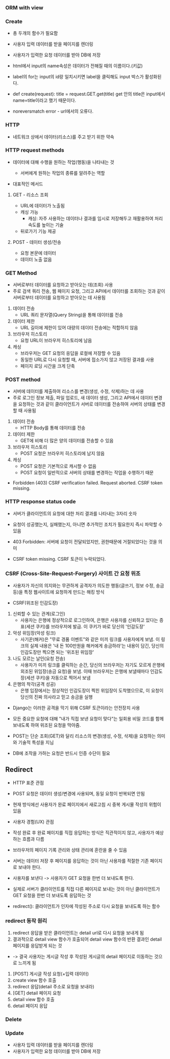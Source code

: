 ### ORM with view

### Create
- 총 두개의 함수가 필요함
- 사용자 입력 데이터를 받을 페이지를 렌더링
- 사용자가 입력한 요청 데이터를 받아 DB에 저장

- html에서 input의 name속성은 데이터가 전해질 때의 이름이다.(키값)
- label의 for는 input의 id랑 일치시키면 label을 클릭해도 input 박스가 활성화된다.

- def create(request):
    title = request.GET.get(title)
    get 안의 title은 input에서 name=title이라고 했기 때문이다.

- noreversmatch error - url에서의 오류다.


### HTTP
- 네트워크 상에서 데이터(리소스)를 주고 받기 위한 약속

### HTTP request methods
- 데이터에 대해 수행을 원하는 작업(행동)을 나타내는 것
    - 서버에게 원하는 작업의 종류를 알려주는 역할

- 대표적인 메서드
1. GET - 리소스 조회
    - URL에 데이터가 노출됨
    - 캐싱 가능
        - 캐싱: 자주 사용하는 데이터나 결과를 임시로 저장해두고 재활용하여 처리 속도를 높이는 기술
    - 뒤로가기 기능 제공

2. POST - 데이터 생성/전송
    - 요청 본문에 데이터
    - 데이터 노출 없음

### GET Method
- 서버로부터 데이터를 요청하고 받아오는 데(조회) 사용
- 주로 검색 쿼리 전송, 웹 페이지 요청, 그리고 API에서 데이터를 조회하는 것과 같이 서버로부터 데이터를 요청하고 받아오는 데 사용됨
1. 데이터 전송
    - URL 쿼리 문자열(Query String)을 통해 데이터를 전송
2. 데이터 제한
    - URL 길이에 제한이 있어 대량의 데이터 전송에는 적합하지 않음
3. 브라우저 히스토리
    - 요청 URL이 브라우저 히스토리에 남음
4. 캐싱
    - 브라우저는 GET 요청의 응답을 로컬에 저장할 수 있음
    - 동일한 URL로 다시 요청할 때, 서버에 접소가지 않고 저장된 결과를 사용
    - 페이지 로딩 시간을 크게 단축

### POST method
- 서버에 데이터를 제출하여 리소스를 변경(생성, 수정, 삭제)하는 데 사용
- 주로 로그인 정보 제출, 파일 업로드, 새 데이터 생성, 그리고 API에서 데이터 변경을 요청하는 것과 같이 클라이언트가 서버로 데이터를 전송하여 서버의 상태를 변경할 때 사용됨
1. 데이터 전송
    - HTTP Body를 통해 데이터를 전송
2. 데이터 제한
    - GET에 비해 더 많은 양의 데이터를 전송할 수 있음
3. 브라우저 히스토리
    - POST 요청은 브라우저 히스토리에 남지 않음
4. 캐싱
    - POST 요청은 기본적으로 캐시할 수 없음
    - POST 요청이 일반적으로 서버의 상태를 변경하는 작업을 수행하기 때문

- Forbidden (403)
CSRF verification failed. Request aborted.
CSRF token missing.

### HTTP response status code
- 서버가 클라이언트의 요청에 대한 처리 결과를 나타내는 3자리 숫자
- 요청이 성공했는지, 실패했는지, 아니면 추가적인 조치가 필요한지 즉시 파악할 수 있음

- 403 Forbidden: 서버에 요청이 전달되었지만, 권한때문에 거절되었다는 것을 의미
- CSRF token missing. CSRF 토큰이 누락되었다.

### CSRF (Cross-Site-Request-Forgery) 사이트 간 요청 위조
- 사용자가 자신의 의지와는 무관하게 공격자가 의도한 행동(글쓰기, 정보 수정, 송금 등)을 특정 웹사이트에 요청하게 만드는 해킹 방식

- CSRF(위조된 인감도장)
1. 신뢰할 수 있는 관계(로그인)
    - 사용자는 은행에 정상적으로 로그인하여, 은행은 사용자를 신뢰하고 있다는 증표(세션 쿠키)를 브라우저에 발급. 이 쿠키가 바로 당신의 '인감도장'
2. 악성 위임장(악성 링크)
    - 사기꾼(해커)은 "무료 경품 이벤트"와 같은 미끼 링크를 사용자에게 보냄. 이 링크의 실제 내용은 '내 돈 100만원을 해커에게 송금하라'는 내용이 담긴, 당신의 인감도장만 찍으면 되는 '위조된 위임장'
3. 나도 모르는 날인(요청 전송)
    - 사용자가 미끼 링크를 클릭하는 순간, 당신의 브라우저는 자기도 모르게 은행에 외조된 위임장(송금 요청)을 보냄. 이때 브라우저는 은행에 보낼때마다 인감도장(세션 쿠키)을 자동으로 찍어서 보냄
4. 은행의 착각(공격 성공)
    - 은행 입장에서는 정상적인 인감도장이 찍힌 위임장이 도착했으므로, 이 요청이 당신의 진짜 의사라고 믿고 송금을 실행

- Django는 이러한 공격을 막기 위해 CSRF 토큰이라는 안전장치 사용
- 모든 중요한 요청에 대해 "내가 직접 보낸 요청이 맞다"는 일회용 비밀 코드를 함께 보내도록 하여 위조된 요청을 막아줌.

- POST는 단순 조회(GET)와 달리 리소스의 변경(생성, 수정, 삭제)을 요청하는 의미와 기술적 특성을 지님
- DB에 조작을 가하는 요청은 반드시 인증 수단이 필요

## Redirect
- HTTP 표준 관점
- POST 요청은 데이터 생성/변경에 사용되며, 동일 요청이 반복되면 안됨
- 현재 방식에선 사용자가 완료 페이지에서 새로고침 시 중복 게시물 작성의 위험이 있음

- 사용자 경험(UX) 관점
- 작성 완료 후 완료 페이지를 직접 응답하는 방식은 직관적이지 않고, 사용자가 예상하는 흐름과 다름
- 브라우저의 페이지 기록 관리와 상태 관리에 혼란을 줄 수 있음

- 서버는 데이터 저장 후 페이지를 응답하는 것이 아닌 사용자를 적절한 기존 페이지로 보내야 한다.
- 사용자를 보낸다 -> 사용자가 GET 요청을 한번 더 보내도록 한다.
- 실제로 서버가 클라이언트를 직접 다른 페이지로 보내는 것이 아닌 클라이언트가 GET 요청을 한번 더 보내도록 응답하는 것

- redirect(): 클라이언트가 인자에 작성된 주소로 다시 요청을 보내도록 하는 함수

### redirect 동작 원리
1. redirect 응답을 받은 클라이언트는 detail url로 다시 요청을 보내게 됨
2. 결과적으로 detail view 함수가 호출되어 detail view 함수의 반환 결과인 detail 페이지를 응답받게 되는 것
- -> 결국 사용자는 게시글 작성 후 작성된 게시글의 detail 페이지로 이동하는 것으로 느끼게 됨

1. [POST] 게시글 작성 요청(+입력 데이터)
2. create view 함수 호출
3. redirect 응답(detail 주소로 요청을 보내라)
4. [GET] detail 페이지 요청
5. detail view 함수 호출
6. detail 페이지 응답

### Delete


### Update
- 사용자 입력 데이터를 받을 페이지를 렌더링
- 사용자가 입력한 요청 데이터를 받아 DB에 저장